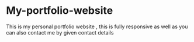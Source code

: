 # My-portfolio-website
This is my personal portfolio website , this is fully responsive as well as you can also contact me by given contact details  
